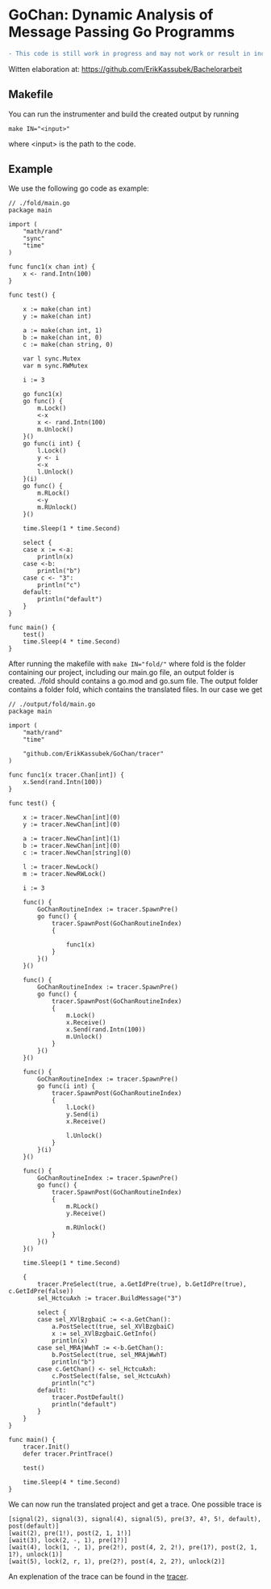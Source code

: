 # GoChan: Dynamic Analysis of Message Passing Go Programms

```diff 
- This code is still work in progress and may not work or result in incorrect behavior!
```

Witten elaboration at: https://github.com/ErikKassubek/Bachelorarbeit

## Makefile 
You can run the instrumenter and build the created output by running
```
make IN="<input>"
```
where \<input> is the path to the code.

## Example
We use the following go code as example:
```
// ./fold/main.go
package main

import (
	"math/rand"
	"sync"
	"time"
)

func func1(x chan int) {
	x <- rand.Intn(100)
}

func test() {

	x := make(chan int)
	y := make(chan int)

	a := make(chan int, 1)
	b := make(chan int, 0)
	c := make(chan string, 0)

	var l sync.Mutex
	var m sync.RWMutex

	i := 3

	go func1(x)
	go func() {
		m.Lock()
		<-x
		x <- rand.Intn(100)
		m.Unlock()
	}()
	go func(i int) {
		l.Lock()
		y <- i
		<-x
		l.Unlock()
	}(i)
	go func() {
		m.RLock()
		<-y
		m.RUnlock()
	}()

	time.Sleep(1 * time.Second)

	select {
	case x := <-a:
		println(x)
	case <-b:
		println("b")
	case c <- "3":
		println("c")
	default:
		println("default")
	}
}

func main() {
	test()
	time.Sleep(4 * time.Second)
}
```
After running the makefile with
```make IN="fold/"```
where fold is the folder containing our project, including our main.go file, an output folder is created.
./fold should contains a go.mod and go.sum file.
The output folder contains a folder fold, which contains the translated files.
In our case we get 
```
// ./output/fold/main.go
package main

import (
	"math/rand"
	"time"

	"github.com/ErikKassubek/GoChan/tracer"
)

func func1(x tracer.Chan[int]) {
	x.Send(rand.Intn(100))
}

func test() {

	x := tracer.NewChan[int](0)
	y := tracer.NewChan[int](0)

	a := tracer.NewChan[int](1)
	b := tracer.NewChan[int](0)
	c := tracer.NewChan[string](0)

	l := tracer.NewLock()
	m := tracer.NewRWLock()

	i := 3

	func() {
		GoChanRoutineIndex := tracer.SpawnPre()
		go func() {
			tracer.SpawnPost(GoChanRoutineIndex)
			{

				func1(x)
			}
		}()
	}()

	func() {
		GoChanRoutineIndex := tracer.SpawnPre()
		go func() {
			tracer.SpawnPost(GoChanRoutineIndex)
			{
				m.Lock()
				x.Receive()
				x.Send(rand.Intn(100))
				m.Unlock()
			}
		}()
	}()

	func() {
		GoChanRoutineIndex := tracer.SpawnPre()
		go func(i int) {
			tracer.SpawnPost(GoChanRoutineIndex)
			{
				l.Lock()
				y.Send(i)
				x.Receive()

				l.Unlock()
			}
		}(i)
	}()

	func() {
		GoChanRoutineIndex := tracer.SpawnPre()
		go func() {
			tracer.SpawnPost(GoChanRoutineIndex)
			{
				m.RLock()
				y.Receive()

				m.RUnlock()
			}
		}()
	}()

	time.Sleep(1 * time.Second)

	{
		tracer.PreSelect(true, a.GetIdPre(true), b.GetIdPre(true), c.GetIdPre(false))
		sel_HctcuAxh := tracer.BuildMessage("3")

		select {
		case sel_XVlBzgbaiC := <-a.GetChan():
			a.PostSelect(true, sel_XVlBzgbaiC)
			x := sel_XVlBzgbaiC.GetInfo()
			println(x)
		case sel_MRAjWwhT := <-b.GetChan():
			b.PostSelect(true, sel_MRAjWwhT)
			println("b")
		case c.GetChan() <- sel_HctcuAxh:
			c.PostSelect(false, sel_HctcuAxh)
			println("c")
		default:
			tracer.PostDefault()
			println("default")
		}
	}
}

func main() {
	tracer.Init()
	defer tracer.PrintTrace()

	test()

	time.Sleep(4 * time.Second)
}
```
We can now run the translated project and get a trace. One possible trace is
```
[signal(2), signal(3), signal(4), signal(5), pre(3?, 4?, 5!, default), post(default)]
[wait(2), pre(1!), post(2, 1, 1!)]
[wait(3), lock(2, -, 1), pre(1?)]
[wait(4), lock(1, -, 1), pre(2!), post(4, 2, 2!), pre(1?), post(2, 1, 1?), unlock(1)]
[wait(5), lock(2, r, 1), pre(2?), post(4, 2, 2?), unlock(2)]
```
An explenation of the trace can be found in the [tracer](https://github.com/ErikKassubek/GoChan/tree/main/tracer).
